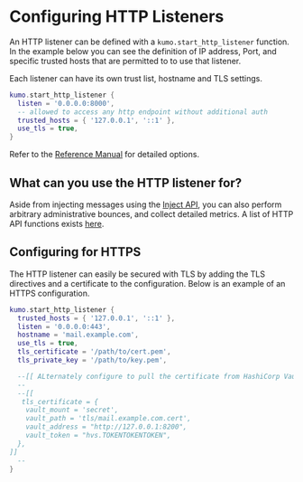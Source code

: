 # Configuring HTTP Listeners

An HTTP listener can be defined with a `kumo.start_http_listener` function.  In the example below you can see the definition of IP address, Port, and specific trusted hosts that are permitted to to use that listener.

Each listener can have its own trust list, hostname and TLS settings.

```lua
kumo.start_http_listener {
  listen = '0.0.0.0:8000',
  -- allowed to access any http endpoint without additional auth
  trusted_hosts = { '127.0.0.1', '::1' },
  use_tls = true,
}
```

  Refer to the [Reference Manual](https://docs.kumomta.com/reference/kumo/start_http_listener/) for detailed options.

## What can you use the HTTP listener for?
Aside from injecting messages using the [Inject API](https://docs.kumomta.com/reference/http/api_inject_v1/), you can also perform arbitrary administrative bounces, and collect detailed metrics.  A list of HTTP API functions exists [here](https://docs.kumomta.com/reference/http/).

## Configuring for HTTPS
The HTTP listener can easily be secured with TLS by adding the TLS directives and a certificate to the configuration.  Below is an example of an HTTPS configuration.
```lua
kumo.start_http_listener {
  trusted_hosts = { '127.0.0.1', '::1' },
  listen = '0.0.0.0:443',
  hostname = 'mail.example.com',
  use_tls = true,
  tls_certificate = '/path/to/cert.pem',
  tls_private_key = '/path/to/key.pem',

  --[[ ALternately configure to pull the certificate from HashiCorp Vault ]]
  --
  --[[
   tls_certificate = {
    vault_mount = 'secret',
    vault_path = 'tls/mail.example.com.cert',
    vault_address = "http://127.0.0.1:8200",
    vault_token = "hvs.TOKENTOKENTOKEN",
  },
]]
  --
}
```
